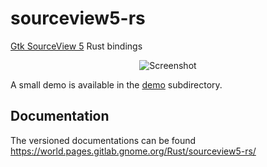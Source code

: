 # sourceview5-rs

[Gtk SourceView 5](https://gitlab.gnome.org/GNOME/gtksourceview/) Rust bindings

<div align="center">
    <img src="demo/screenshot.png" alt="Screenshot" />
</div>

A small demo is available in the [demo](./demo) subdirectory.

## Documentation

The versioned documentations can be found https://world.pages.gitlab.gnome.org/Rust/sourceview5-rs/
